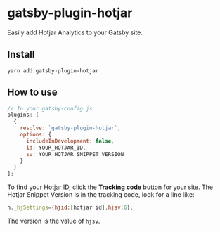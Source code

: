 # gatsby-plugin-hotjar

Easily add Hotjar Analytics to your Gatsby site.

## Install

`yarn add gatsby-plugin-hotjar`

## How to use

```javascript
// In your gatsby-config.js
plugins: [
  {
    resolve: `gatsby-plugin-hotjar`,
    options: {
      includeInDevelopment: false,
      id: YOUR_HOTJAR_ID,
      sv: YOUR_HOTJAR_SNIPPET_VERSION
    }
  }
];
```

To find your Hotjar ID, click the **Tracking code** button for your site. The Hotjar Snippet Version is in the tracking code, look for a line like:

```javascript
h._hjSettings={hjid:[hotjar id],hjsv:6};
```

The version is the value of `hjsv`.
